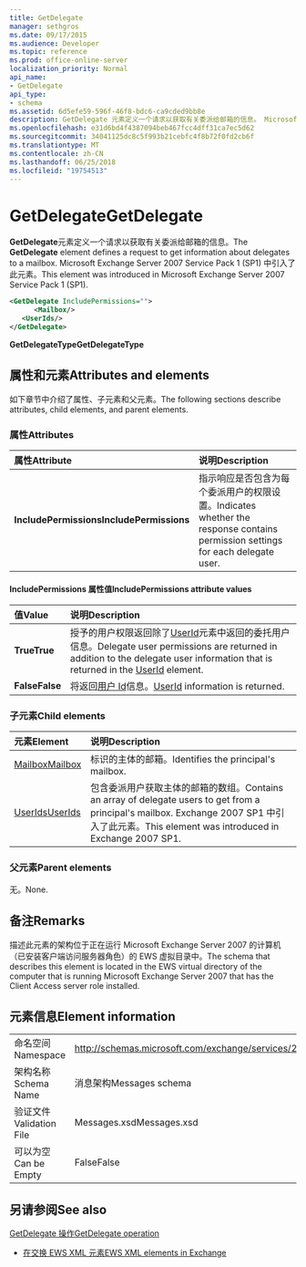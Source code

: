 ```yaml
---
title: GetDelegate
manager: sethgros
ms.date: 09/17/2015
ms.audience: Developer
ms.topic: reference
ms.prod: office-online-server
localization_priority: Normal
api_name:
- GetDelegate
api_type:
- schema
ms.assetid: 6d5efe59-596f-46f8-bdc6-ca9cded9bb8e
description: GetDelegate 元素定义一个请求以获取有关委派给邮箱的信息。 Microsoft Exchange Server 2007 Service Pack 1 (SP1) 中引入了此元素。
ms.openlocfilehash: e31d6bd4f4387094beb467fcc4dff31ca7ec5d62
ms.sourcegitcommit: 34041125dc8c5f993b21cebfc4f8b72f0fd2cb6f
ms.translationtype: MT
ms.contentlocale: zh-CN
ms.lasthandoff: 06/25/2018
ms.locfileid: "19754513"
---
```

# <a name="getdelegate"></a><span data-ttu-id="68cea-104">GetDelegate</span><span class="sxs-lookup"><span data-stu-id="68cea-104">GetDelegate</span></span>

<span data-ttu-id="68cea-105">**GetDelegate**元素定义一个请求以获取有关委派给邮箱的信息。</span><span class="sxs-lookup"><span data-stu-id="68cea-105">The **GetDelegate** element defines a request to get information about delegates to a mailbox.</span></span> <span data-ttu-id="68cea-106">Microsoft Exchange Server 2007 Service Pack 1 (SP1) 中引入了此元素。</span><span class="sxs-lookup"><span data-stu-id="68cea-106">This element was introduced in Microsoft Exchange Server 2007 Service Pack 1 (SP1).</span></span> 
  
```xml
<GetDelegate IncludePermissions="">
      <Mailbox/>
   <UserIds/>
</GetDelegate>
```

 <span data-ttu-id="68cea-107">**GetDelegateType**</span><span class="sxs-lookup"><span data-stu-id="68cea-107">**GetDelegateType**</span></span>
## <a name="attributes-and-elements"></a><span data-ttu-id="68cea-108">属性和元素</span><span class="sxs-lookup"><span data-stu-id="68cea-108">Attributes and elements</span></span>

<span data-ttu-id="68cea-109">如下章节中介绍了属性、子元素和父元素。</span><span class="sxs-lookup"><span data-stu-id="68cea-109">The following sections describe attributes, child elements, and parent elements.</span></span>
  
### <a name="attributes"></a><span data-ttu-id="68cea-110">属性</span><span class="sxs-lookup"><span data-stu-id="68cea-110">Attributes</span></span>

|<span data-ttu-id="68cea-111">**属性**</span><span class="sxs-lookup"><span data-stu-id="68cea-111">**Attribute**</span></span>|<span data-ttu-id="68cea-112">**说明**</span><span class="sxs-lookup"><span data-stu-id="68cea-112">**Description**</span></span>|
|:-----|:-----|
|<span data-ttu-id="68cea-113">**IncludePermissions**</span><span class="sxs-lookup"><span data-stu-id="68cea-113">**IncludePermissions**</span></span> <br/> |<span data-ttu-id="68cea-114">指示响应是否包含为每个委派用户的权限设置。</span><span class="sxs-lookup"><span data-stu-id="68cea-114">Indicates whether the response contains permission settings for each delegate user.</span></span>  <br/> |
   
#### <a name="includepermissions-attribute-values"></a><span data-ttu-id="68cea-115">IncludePermissions 属性值</span><span class="sxs-lookup"><span data-stu-id="68cea-115">IncludePermissions attribute values</span></span>

|<span data-ttu-id="68cea-116">**值**</span><span class="sxs-lookup"><span data-stu-id="68cea-116">**Value**</span></span>|<span data-ttu-id="68cea-117">**说明**</span><span class="sxs-lookup"><span data-stu-id="68cea-117">**Description**</span></span>|
|:-----|:-----|
|<span data-ttu-id="68cea-118">**True**</span><span class="sxs-lookup"><span data-stu-id="68cea-118">**True**</span></span> <br/> |<span data-ttu-id="68cea-119">授予的用户权限返回除了[UserId](userid.md)元素中返回的委托用户信息。</span><span class="sxs-lookup"><span data-stu-id="68cea-119">Delegate user permissions are returned in addition to the delegate user information that is returned in the [UserId](userid.md) element.</span></span>  <br/> |
|<span data-ttu-id="68cea-120">**False**</span><span class="sxs-lookup"><span data-stu-id="68cea-120">**False**</span></span> <br/> |<span data-ttu-id="68cea-121">将返回[用户 Id](userid.md)信息。</span><span class="sxs-lookup"><span data-stu-id="68cea-121">[UserId](userid.md) information is returned.</span></span>  <br/> |
   
### <a name="child-elements"></a><span data-ttu-id="68cea-122">子元素</span><span class="sxs-lookup"><span data-stu-id="68cea-122">Child elements</span></span>

|<span data-ttu-id="68cea-123">**元素**</span><span class="sxs-lookup"><span data-stu-id="68cea-123">**Element**</span></span>|<span data-ttu-id="68cea-124">**说明**</span><span class="sxs-lookup"><span data-stu-id="68cea-124">**Description**</span></span>|
|:-----|:-----|
|[<span data-ttu-id="68cea-125">Mailbox</span><span class="sxs-lookup"><span data-stu-id="68cea-125">Mailbox</span></span>](mailbox.md) <br/> |<span data-ttu-id="68cea-126">标识的主体的邮箱。</span><span class="sxs-lookup"><span data-stu-id="68cea-126">Identifies the principal's mailbox.</span></span>  <br/> |
|[<span data-ttu-id="68cea-127">UserIds</span><span class="sxs-lookup"><span data-stu-id="68cea-127">UserIds</span></span>](userids.md) <br/> |<span data-ttu-id="68cea-128">包含委派用户获取主体的邮箱的数组。</span><span class="sxs-lookup"><span data-stu-id="68cea-128">Contains an array of delegate users to get from a principal's mailbox.</span></span> <span data-ttu-id="68cea-129">Exchange 2007 SP1 中引入了此元素。</span><span class="sxs-lookup"><span data-stu-id="68cea-129">This element was introduced in Exchange 2007 SP1.</span></span>  <br/> |
   
### <a name="parent-elements"></a><span data-ttu-id="68cea-130">父元素</span><span class="sxs-lookup"><span data-stu-id="68cea-130">Parent elements</span></span>

<span data-ttu-id="68cea-131">无。</span><span class="sxs-lookup"><span data-stu-id="68cea-131">None.</span></span>
  
## <a name="remarks"></a><span data-ttu-id="68cea-132">备注</span><span class="sxs-lookup"><span data-stu-id="68cea-132">Remarks</span></span>

<span data-ttu-id="68cea-133">描述此元素的架构位于正在运行 Microsoft Exchange Server 2007 的计算机（已安装客户端访问服务器角色）的 EWS 虚拟目录中。</span><span class="sxs-lookup"><span data-stu-id="68cea-133">The schema that describes this element is located in the EWS virtual directory of the computer that is running Microsoft Exchange Server 2007 that has the Client Access server role installed.</span></span>
  
## <a name="element-information"></a><span data-ttu-id="68cea-134">元素信息</span><span class="sxs-lookup"><span data-stu-id="68cea-134">Element information</span></span>

|||
|:-----|:-----|
|<span data-ttu-id="68cea-135">命名空间</span><span class="sxs-lookup"><span data-stu-id="68cea-135">Namespace</span></span>  <br/> |http://schemas.microsoft.com/exchange/services/2006/messages  <br/> |
|<span data-ttu-id="68cea-136">架构名称</span><span class="sxs-lookup"><span data-stu-id="68cea-136">Schema Name</span></span>  <br/> |<span data-ttu-id="68cea-137">消息架构</span><span class="sxs-lookup"><span data-stu-id="68cea-137">Messages schema</span></span>  <br/> |
|<span data-ttu-id="68cea-138">验证文件</span><span class="sxs-lookup"><span data-stu-id="68cea-138">Validation File</span></span>  <br/> |<span data-ttu-id="68cea-139">Messages.xsd</span><span class="sxs-lookup"><span data-stu-id="68cea-139">Messages.xsd</span></span>  <br/> |
|<span data-ttu-id="68cea-140">可以为空</span><span class="sxs-lookup"><span data-stu-id="68cea-140">Can be Empty</span></span>  <br/> |<span data-ttu-id="68cea-141">False</span><span class="sxs-lookup"><span data-stu-id="68cea-141">False</span></span>  <br/> |
   
## <a name="see-also"></a><span data-ttu-id="68cea-142">另请参阅</span><span class="sxs-lookup"><span data-stu-id="68cea-142">See also</span></span>



[<span data-ttu-id="68cea-143">GetDelegate 操作</span><span class="sxs-lookup"><span data-stu-id="68cea-143">GetDelegate operation</span></span>](getdelegate-operation.md)


- [<span data-ttu-id="68cea-144">在交换 EWS XML 元素</span><span class="sxs-lookup"><span data-stu-id="68cea-144">EWS XML elements in Exchange</span></span>](ews-xml-elements-in-exchange.md)

